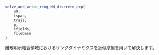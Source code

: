 ```julia
solve_and_write_ring_Nd_discrete_exp(
    u0,
    tspan,
    trajs,
    p,
    ifields,
    filebase
)

```

離散明示結合領域におけるリングダイナミクスを近似摩擦を用いて解決します。
